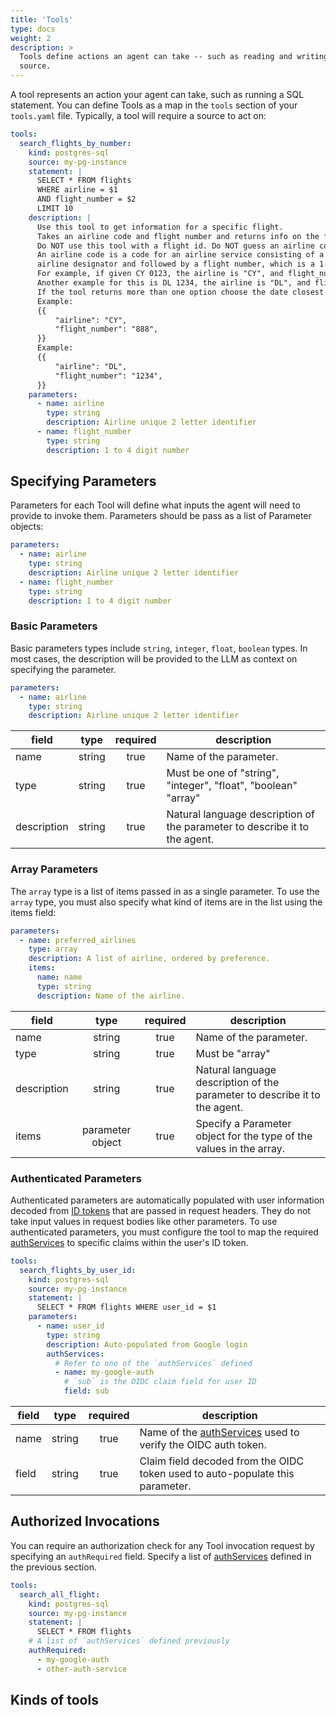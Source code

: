 ```yaml
---
title: 'Tools'
type: docs
weight: 2
description: >
  Tools define actions an agent can take -- such as reading and writing to a 
  source.
---
```


A tool represents an action your agent can take, such as running a SQL
statement. You can define Tools as a map in the `tools` section of your
`tools.yaml` file. Typically, a tool will require a source to act on:

```yaml
tools:
  search_flights_by_number:
    kind: postgres-sql
    source: my-pg-instance
    statement: |
      SELECT * FROM flights
      WHERE airline = $1
      AND flight_number = $2
      LIMIT 10
    description: |
      Use this tool to get information for a specific flight.
      Takes an airline code and flight number and returns info on the flight.
      Do NOT use this tool with a flight id. Do NOT guess an airline code or flight number.
      An airline code is a code for an airline service consisting of a two-character
      airline designator and followed by a flight number, which is a 1 to 4 digit number.
      For example, if given CY 0123, the airline is "CY", and flight_number is "123".
      Another example for this is DL 1234, the airline is "DL", and flight_number is "1234".
      If the tool returns more than one option choose the date closest to today.
      Example:
      {{
          "airline": "CY",
          "flight_number": "888",
      }}
      Example:
      {{
          "airline": "DL",
          "flight_number": "1234",
      }}
    parameters:
      - name: airline
        type: string
        description: Airline unique 2 letter identifier
      - name: flight_number
        type: string
        description: 1 to 4 digit number
```

## Specifying Parameters

Parameters for each Tool will define what inputs the agent will need to provide
to invoke them. Parameters should be pass as a list of Parameter objects:

```yaml
parameters:
  - name: airline
    type: string
    description: Airline unique 2 letter identifier
  - name: flight_number
    type: string
    description: 1 to 4 digit number
```

### Basic Parameters

Basic parameters types include `string`, `integer`, `float`, `boolean` types. In
most cases, the description will be provided to the LLM as context on specifying
the parameter.

```yaml
parameters:
  - name: airline
    type: string
    description: Airline unique 2 letter identifier
```

| **field**   | **type** | **required** | **description**                                                            |
| ----------- | :------: | :----------: | -------------------------------------------------------------------------- |
| name        |  string  |     true     | Name of the parameter.                                                     |
| type        |  string  |     true     | Must be one of "string", "integer", "float", "boolean" "array"             |
| description |  string  |     true     | Natural language description of the parameter to describe it to the agent. |

### Array Parameters

The `array` type is a list of items passed in as a single parameter.
To use the `array` type, you must also specify what kind of items are
in the list using the items field:

```yaml
parameters:
  - name: preferred_airlines
    type: array
    description: A list of airline, ordered by preference.
    items:
      name: name
      type: string
      description: Name of the airline.
```

| **field**   |     **type**     | **required** | **description**                                                            |
| ----------- | :--------------: | :----------: | -------------------------------------------------------------------------- |
| name        |      string      |     true     | Name of the parameter.                                                     |
| type        |      string      |     true     | Must be "array"                                                            |
| description |      string      |     true     | Natural language description of the parameter to describe it to the agent. |
| items       | parameter object |     true     | Specify a Parameter object for the type of the values in the array.        |

### Authenticated Parameters

Authenticated parameters are automatically populated with user
information decoded from [ID
tokens](../authsources/#specifying-id-tokens-from-clients) that are passed in
request headers. They do not take input values in request bodies like other
parameters. To use authenticated parameters, you must configure the tool to map
the required [authServices](../authservices) to specific claims within the
user's ID token.

```yaml
tools:
  search_flights_by_user_id:
    kind: postgres-sql
    source: my-pg-instance
    statement: |
      SELECT * FROM flights WHERE user_id = $1
    parameters:
      - name: user_id
        type: string
        description: Auto-populated from Google login
        authServices:
          # Refer to one of the `authServices` defined
          - name: my-google-auth
            # `sub` is the OIDC claim field for user ID
            field: sub
```

| **field** | **type** | **required** | **description**                                                                 |
| --------- | :------: | :----------: | ------------------------------------------------------------------------------- |
| name      |  string  |     true     | Name of the [authServices](../authservices) used to verify the OIDC auth token. |
| field     |  string  |     true     | Claim field decoded from the OIDC token used to auto-populate this parameter.   |

## Authorized Invocations

You can require an authorization check for any Tool invocation request by
specifying an `authRequired` field. Specify a list of
[authServices](../authservices) defined in the previous section.

```yaml
tools:
  search_all_flight:
    kind: postgres-sql
    source: my-pg-instance
    statement: |
      SELECT * FROM flights
    # A list of `authServices` defined previously
    authRequired:
      - my-google-auth
      - other-auth-service
```

## Kinds of tools
